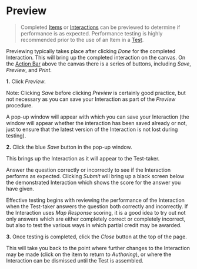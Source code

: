 # Preview

>Completed [Items](../appendix/glossary.md#item) or [Interactions](../appendix/glossary.md#interaction) can be previewed to determine if performance is as expected. Performance testing is highly recommended prior to the use of an Item in a [Test](../appendix/glossary.md#test).

Previewing typically takes place after clicking *Done* for the completed Interaction. This will bring up the completed interaction on the canvas. On the [Action Bar](../appendix/glossary.md#action-bar) above the canvas there is a series of buttons, including *Save*, *Preview*, and *Print*.

**1.** Click *Preview*.

Note: Clicking *Save* before clicking *Preview* is certainly good practice, but not necessary as you can save your Interaction as part of the *Preview* procedure. 

A pop-up window will appear with which you can save your Interaction (the window will appear whether the interaction has been saved already or not, just to ensure that the latest version of the Interaction is not lost during testing).

**2.** Click the blue *Save* button in the pop-up window.

This brings up the Interaction as it will appear to the Test-taker. 

Answer the question correctly or incorrectly to see if the Interaction performs as expected. Clicking *Submit* will bring up a black screen below the demonstrated Interaction which shows the score for the answer you have given.

Effective testing begins with reviewing the performance of the Interaction when the Test-taker answers the question both correctly and incorrectly. If the Interaction uses *Map Response* scoring, it is a good idea to try out not only answers which are either completely correct or completely incorrect, but also to test the various ways in which partial credit may be awarded.

**3.** Once testing is completed, click the *Close* button at the top of the page.

This will take you back to the point where further changes to the Interaction may be made (click on the item to return to *Authoring*), or where the Interaction can be dismissed until the Test is assembled.

